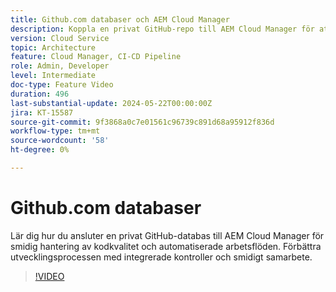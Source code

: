 ```yaml
---
title: Github.com databaser och AEM Cloud Manager
description: Koppla en privat GitHub-repo till AEM Cloud Manager för att effektivisera kvalitetskontrollerna, automatisera arbetsflödena och förbättra utvecklingseffektiviteten.
version: Cloud Service
topic: Architecture
feature: Cloud Manager, CI-CD Pipeline
role: Admin, Developer
level: Intermediate
doc-type: Feature Video
duration: 496
last-substantial-update: 2024-05-22T00:00:00Z
jira: KT-15587
source-git-commit: 9f3868a0c7e01561c96739c891d68a95912f836d
workflow-type: tm+mt
source-wordcount: '58'
ht-degree: 0%

---
```



# Github.com databaser

Lär dig hur du ansluter en privat GitHub-databas till AEM Cloud Manager för smidig hantering av kodkvalitet och automatiserade arbetsflöden. Förbättra utvecklingsprocessen med integrerade kontroller och smidigt samarbete.

>[!VIDEO](https://video.tv.adobe.com/v/3429302/?learn=on)
